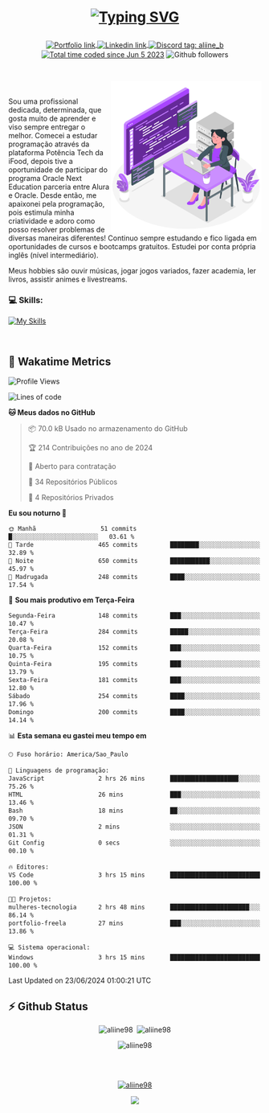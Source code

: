 # <p align = "center"><a href="https://git.io/typing-svg"><img src="https://readme-typing-svg.demolab.com?font=Nova+Mono&size=28&duration=4000&pause=1000&color=980DE6&vCenter=true&random=false&width=480&lines=%E2%9C%A8Ol%C3%A1%2C+sou+Aline+Bevilacqua;%E2%9C%A8Desenvolvedora+Web+Frontend!" alt="Typing SVG" /></a></p>

<p align = "center">
    <a href="https://aliine98.github.io" target="_blank">
        <img alt="Portfolio link" align="center" src = "https://img.shields.io/badge/portfolio-8A2BE2?style=for-the-badge">
    </a>
    <a href="https://www.linkedin.com/in/aline-bevilacqua/" target="_blank">
        <img alt="Linkedin link" align="center" src = "https://img.shields.io/badge/LinkedIn-0077B5?style=for-the-badge&logo=linkedin&logoColor=white">
    </a>
    <a href="https://discord.com/" target="_blank">
        <img alt="Discord tag: aliine_b" align="center" src="https://img.shields.io/badge/-aliine__b-5865f2?style=flat-square&logo=Discord&logoColor=FFF" height="28">
    </a>
    <a href="https://wakatime.com/@aliine"><img src="https://wakatime.com/badge/user/d705bdc6-1244-4026-9380-8de8c1599f8d.svg?style=for-the-badge" alt="Total time coded since Jun 5 2023" align="center"/></a>
    <img alt="Github followers" align="center" src="https://img.shields.io/github/followers/Aliine98?style=for-the-badge&color=bf0f47&logo=github&logoColor=white">
</p><br>

<a href="https://storyset.com/"><img src="./assets/coding-amico.svg" width="300" align="right"></a>

<div align="left">
<br>

Sou uma profissional dedicada, determinada, que gosta muito de aprender e viso sempre entregar o melhor. Comecei a estudar programação através da plataforma Potência Tech da iFood, depois tive a oportunidade de participar do programa Oracle Next Education parceria entre Alura e Oracle. Desde então, me apaixonei pela programação, pois estimula minha criatividade e adoro como posso resolver problemas de diversas maneiras diferentes! Continuo sempre estudando e fico ligada em oportunidades de cursos e bootcamps gratuitos.
Estudei por conta própria inglês (nível intermediário).

Meus hobbies são ouvir músicas, jogar jogos variados, fazer academia, ler livros, assistir animes e livestreams.

### 💻 Skills:
[![My Skills](https://skillicons.dev/icons?i=html,css,js,bootstrap,tailwind,ts,mysql,angular,react,java)](https://skillicons.dev)
</div>
<br>

## 🚀 Wakatime Metrics

<!--START_SECTION:waka-->
![Profile Views](http://img.shields.io/badge/Visualizac%C3%B5es%20do%20perfil-34-blue)

![Lines of code](https://img.shields.io/badge/Desde%20o%20Hello%20World%20eu%20escrevi-261.1%20thousand%20linhas%20de%20c%C3%B3digo-blue)

**🐱 Meus dados no GitHub** 

> 📦 70.0 kB Usado no armazenamento do GitHub 
 > 
> 🏆 214 Contribuições no ano de 2024
 > 
> 💼 Aberto para contratação
 > 
> 📜 34 Repositórios Públicos 
 > 
> 🔑 4 Repositórios Privados 
 > 
**Eu sou noturno 🦉** 

```text
🌞 Manhã                  51 commits          █░░░░░░░░░░░░░░░░░░░░░░░░   03.61 % 
🌆 Tarde                  465 commits         ████████░░░░░░░░░░░░░░░░░   32.89 % 
🌃 Noite                  650 commits         ███████████░░░░░░░░░░░░░░   45.97 % 
🌙 Madrugada              248 commits         ████░░░░░░░░░░░░░░░░░░░░░   17.54 % 
```
📅 **Sou mais produtivo em Terça-Feira** 

```text
Segunda-Feira            148 commits         ███░░░░░░░░░░░░░░░░░░░░░░   10.47 % 
Terça-Feira              284 commits         █████░░░░░░░░░░░░░░░░░░░░   20.08 % 
Quarta-Feira             152 commits         ███░░░░░░░░░░░░░░░░░░░░░░   10.75 % 
Quinta-Feira             195 commits         ███░░░░░░░░░░░░░░░░░░░░░░   13.79 % 
Sexta-Feira              181 commits         ███░░░░░░░░░░░░░░░░░░░░░░   12.80 % 
Sábado                   254 commits         ████░░░░░░░░░░░░░░░░░░░░░   17.96 % 
Domingo                  200 commits         ████░░░░░░░░░░░░░░░░░░░░░   14.14 % 
```


📊 **Esta semana eu gastei meu tempo em** 

```text
🕑︎ Fuso horário: America/Sao_Paulo

💬 Linguagens de programação: 
JavaScript               2 hrs 26 mins       ███████████████████░░░░░░   75.26 % 
HTML                     26 mins             ███░░░░░░░░░░░░░░░░░░░░░░   13.46 % 
Bash                     18 mins             ██░░░░░░░░░░░░░░░░░░░░░░░   09.70 % 
JSON                     2 mins              ░░░░░░░░░░░░░░░░░░░░░░░░░   01.31 % 
Git Config               0 secs              ░░░░░░░░░░░░░░░░░░░░░░░░░   00.10 % 

🔥 Editores: 
VS Code                  3 hrs 15 mins       █████████████████████████   100.00 % 

🐱‍💻 Projetos: 
mulheres-tecnologia      2 hrs 48 mins       ██████████████████████░░░   86.14 % 
portfolio-freela         27 mins             ███░░░░░░░░░░░░░░░░░░░░░░   13.86 % 

💻 Sistema operacional: 
Windows                  3 hrs 15 mins       █████████████████████████   100.00 % 
```


 Last Updated on 23/06/2024 01:00:21 UTC
<!--END_SECTION:waka-->
 
## ⚡ Github Status

<p align="center"><img src="https://my-github-readme-stats-aliine98.vercel.app/api?username=aliine98&show_icons=true&locale=en&theme=radical" alt="aliine98" />&nbsp;&nbsp;<img src="https://my-github-readme-stats-aliine98.vercel.app/api/top-langs?username=aliine98&show_icons=true&locale=en&layout=compact&theme=radical&exclude_repo=my-github-readme-stats,my-github-readme-streak-stats,github-readme-streak-stats,ajax-com-js-puro" alt="aliine98" /></p>

<p align="center"><img src="https://streak-stats.demolab.com?user=aliine98&theme=radical" alt="aliine98" /></p>

<br><br>
<p align="center"> <a href="https://github.com/ryo-ma/github-profile-trophy" target="_blank"><img src="https://github-profile-trophy.vercel.app/?username=aliine98&theme=radical&column=4" alt="aliine98" /></a> </p>

<p align="center"><img src="https://media4.giphy.com/media/C1bBFL2dMQxA4/giphy.gif?cid=ecf05e47z7xqxd7gboyuplq95r7v869x9bi8msk1upllpme2&ep=v1_gifs_search&rid=giphy.gif&ct=g" width="700"></p>
